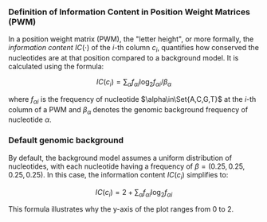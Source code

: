 
### Definition of Information Content in Position Weight Matrices (PWM)
In a position weight matrix (PWM), the "letter height", or more formally, the *information content* $IC(\cdot)$  of the $i$-th column $c_i$, quantifies how conserved the nucleotides are at that position compared to a background model. It is calculated using the formula:

$$IC(c_i) = \sum_{\alpha}f_{\alpha i}\log_2 f_{\alpha i} / \beta_\alpha$$

where $f_{\alpha i}$ is the frequency of nucleotide $\alpha\in\Set{A,C,G,T}$ at the $i$-th column of a PWM and $\beta_\alpha$ denotes the genomic background frequency of nucleotide $\alpha$.

### Default genomic background
By default, the background model assumes a uniform distribution of nucleotides, with each nucleotide having a frequency of $\beta=(0.25, 0.25,0.25,0.25)$. In this case, the information content $IC(c_i)$ simplifies to:

$$IC(c_i)=2+\sum_{\alpha}f_{\alpha i}\log_2 f_{\alpha i}$$

This formula illustrates why the y-axis of the plot ranges from  $0$ to $2$.
